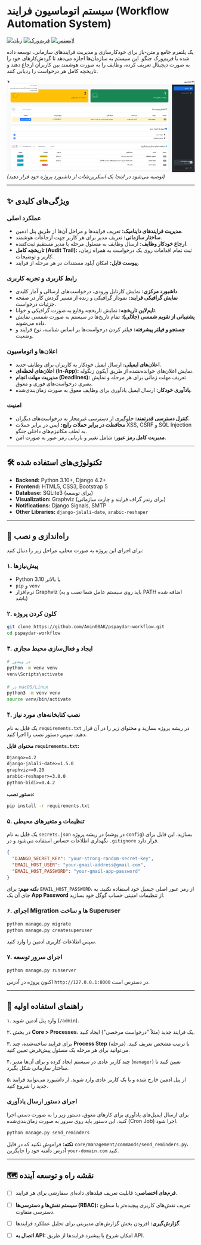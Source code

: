     
# سیستم اتوماسیون فرایند (Workflow Automation System)

[![زبان](https://img.shields.io/badge/language-Python-blue.svg)](https://www.python.org/)
[![فریم‌ورک](https://img.shields.io/badge/framework-Django-green.svg)](https://www.djangoproject.com/)
[![لایسنس](https://img.shields.io/badge/license-MIT-lightgrey.svg)](https://opensource.org/licenses/MIT)

یک پلتفرم جامع و متن-باز برای خودکارسازی و مدیریت فرایندهای سازمانی، توسعه داده شده با فریم‌ورک جنگو. این سیستم به سازمان‌ها اجازه می‌دهد تا گردش‌کارهای خود را به صورت دیجیتال تعریف کرده، وظایف را به صورت هوشمند بین کاربران ارجاع دهند و تاریخچه کامل هر درخواست را ردیابی کنند.

![اسکرین‌شات داشبورد](/dashboard.png)
*(توصیه می‌شود در اینجا یک اسکرین‌شات از داشبورد پروژه خود قرار دهید)*

---

## ✨ ویژگی‌های کلیدی

### عملکرد اصلی
- **مدیریت فرایندهای داینامیک:** تعریف فرایندها و مراحل آن‌ها از طریق پنل ادمین.
- **ساختار سازمانی:** تعریف مدیر برای هر کاربر جهت ارجاعات هوشمند.
- **ارجاع خودکار وظایف:** ارسال وظایف به مسئول مرحله یا مدیر مستقیم ثبت‌کننده.
- **تاریخچه کامل (Audit Trail):** ثبت تمام اقدامات روی یک درخواست به همراه زمان، کاربر و توضیحات.
- **پیوست فایل:** امکان آپلود مستندات در هر مرحله از فرایند.

### رابط کاربری و تجربه کاربری
- **داشبورد مرکزی:** نمایش کارتابل ورودی، درخواست‌های ارسالی و آمار کلیدی.
- **نمایش گرافیکی فرایند:** نمودار گرافیکی و زنده از مسیر گردش کار در صفحه جزئیات درخواست.
- **تایم‌لاین تاریخچه:** نمایش تاریخچه وقایع به صورت گرافیکی و خوانا.
- **پشتیبانی از تقویم شمسی (جلالی):** تمام تاریخ‌ها در سیستم به صورت شمسی نمایش داده می‌شوند.
- **جستجو و فیلتر پیشرفته:** فیلتر کردن درخواست‌ها بر اساس شناسه، نوع فرایند و وضعیت.

### اعلان‌ها و اتوماسیون
- **اعلان‌های ایمیلی:** ارسال ایمیل خودکار به کاربران برای وظایف جدید.
- **اعلان‌های لحظه‌ای (In-App):** نمایش اعلان‌های خوانده‌نشده از طریق آیکون زنگوله.
- **مدیریت مهلت انجام (Deadlines):** تعریف مهلت زمانی برای هر مرحله و نمایش بصری درخواست‌های فوری و معوق.
- **یادآوری خودکار:** ارسال ایمیل یادآوری برای وظایف معوق به صورت زمان‌بندی‌شده.

### امنیت
- **کنترل دسترسی قدرتمند:** جلوگیری از دسترسی غیرمجاز به درخواست‌های دیگران.
- **محافظت در برابر حملات رایج:** ایمن در برابر حملات XSS, CSRF و SQL Injection به لطف مکانیزم‌های داخلی جنگو.
- **مدیریت کامل رمز عبور:** شامل تغییر و بازیابی رمز عبور به صورت امن.

---

## 🛠️ تکنولوژی‌های استفاده شده

- **Backend:** Python 3.10+, Django 4.2+
- **Frontend:** HTML5, CSS3, Bootstrap 5
- **Database:** SQLite3 (برای توسعه)
- **Visualization:** Graphviz (برای رندر گراف فرایند و چارت سازمانی)
- **Notifications:** Django Signals, SMTP
- **Other Libraries:** `django-jalali-date`, `arabic-reshaper`

---

## 🚀 راه‌اندازی و نصب

برای اجرای این پروژه به صورت محلی، مراحل زیر را دنبال کنید:

### ۱. پیش‌نیازها
- Python 3.10 یا بالاتر
- `pip` و `venv`
- نرم‌افزار Graphviz (باید روی سیستم عامل شما نصب و به PATH اضافه شده باشد)

### ۲. کلون کردن پروژه
```bash
git clone https://github.com/Amin08AK/pspaydar-workflow.git
cd pspaydar-workflow
```

### ۳. ایجاد و فعال‌سازی محیط مجازی
```bash
# در ویندوز
python -m venv venv
venv\Scripts\activate

# در macOS/Linux
python3 -m venv venv
source venv/bin/activate
```

### ۴. نصب کتابخانه‌های مورد نیاز
یک فایل به نام `requirements.txt` در ریشه پروژه بسازید و محتوای زیر را در آن قرار دهید. سپس دستور نصب را اجرا کنید.

**محتوای فایل `requirements.txt`:**
```txt
Django>=4.2
django-jalali-date>=1.5.0
graphviz>=0.20
arabic-reshaper>=3.0.0
python-bidi>=0.4.2
```

**دستور نصب:**
```bash
pip install -r requirements.txt
```

### ۵. تنظیمات و متغیرهای محیطی
یک فایل به نام `secrets.json` در ریشه پروژه (در پوشه `config`) بسازید. این فایل برای نگهداری اطلاعات حساس استفاده می‌شود و در `.gitignore` قرار دارد.

```json
{
  "DJANGO_SECRET_KEY": "your-strong-random-secret-key",
  "EMAIL_HOST_USER": "your-gmail-address@gmail.com",
  "EMAIL_HOST_PASSWORD": "your-gmail-app-password"
}
```
**نکته مهم:** برای `EMAIL_HOST_PASSWORD`، از رمز عبور اصلی جیمیل خود استفاده نکنید. به جای آن یک **App Password** از تنظیمات امنیتی حساب گوگل خود بسازید.

### ۶. اجرای Migration ها و ساخت Superuser
```bash
python manage.py migrate
python manage.py createsuperuser
```
سپس اطلاعات کاربری ادمین را وارد کنید.

### ۷. اجرای سرور توسعه
```bash
python manage.py runserver
```
اکنون پروژه در آدرس `http://127.0.0.1:8000` در دسترس است.

---

## 📖 راهنمای استفاده اولیه

۱.  وارد پنل ادمین شوید (`/admin`).


۲.  در بخش **Core > Processes**، یک فرایند جدید (مثلاً "درخواست مرخصی") ایجاد کنید.


۳.  برای فرایند ساخته‌شده، چند **Process Step** (مرحله) با ترتیب مشخص تعریف کنید. می‌توانید برای هر مرحله یک مسئول پیش‌فرض تعیین کنید.


۴.  چند کاربر عادی در سیستم ایجاد کرده و برای آن‌ها مدیر (`manager`) تعیین کنید تا ساختار سازمانی شکل بگیرد.


۵.  از پنل ادمین خارج شده و با یک کاربر عادی وارد شوید. از داشبورد می‌توانید فرایند جدید را شروع کنید.


### اجرای دستور ارسال یادآوری
برای ارسال ایمیل‌های یادآوری برای کارهای معوق، دستور زیر را به صورت دستی اجرا کنید. این دستور باید روی سرور به صورت زمان‌بندی‌شده (Cron Job) اجرا شود.

```bash
python manage.py send_reminders
```
**نکته:** فراموش نکنید که در فایل `core/management/commands/send_reminders.py`، آدرس دامنه خود را جایگزین `your-domain.com` کنید.

---

## 🗺️ نقشه راه و توسعه آینده
- [ ] **فرم‌های اختصاصی:** قابلیت تعریف فیلدهای داده‌ای سفارشی برای هر فرایند.
- [ ] **سیستم نقش‌ها و دسترسی‌ها (RBAC):** تعریف نقش‌های کاربری پیچیده‌تر با سطوح دسترسی متفاوت.
- [ ] **گزارش‌گیری:** افزودن بخش گزارش‌های مدیریتی برای تحلیل عملکرد فرایندها.
- [ ] **اتصال به API:** امکان شروع یا پیشبرد فرایندها از طریق API.


  